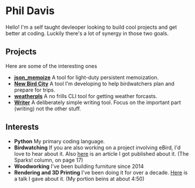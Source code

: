 # Phil Davis

Hello! I'm a self taught devleoper looking to build cool projects and get better at coding. Luckily there's a lot of synergy in those two goals.


## Projects
Here are some of the interesting ones
- **[json_memoize](https://github.com/phildavis17/json_memoize)** A tool for light-duty persistent memoization.
- **[New Bird City](https://github.com/phildavis17/New_Bird_City)**  A tool I'm developing to help birdwatchers plan and prepare for trips.
- **[weatherpls](https://github.com/phildavis17/weatherpls)** A no frills CLI tool for getting weather forcasts.
- **[Writer](https://github.com/phildavis17/Writer)** A deliberately simple writing tool. Focus on the important part (writing) not the other stuff.


## Interests
- **Python**  My primary coding language.
- **Birdwatching**  If you are also working on a project involving eBird, I'd love to hear about it. Also [here](http://brooklynbirdclub.org/ClapperRail/Clapper_Rail_Summer_2018.pdf) is an article I got published about it. (The Sparks! column, on page 17)
- **Woodworking** I've been building furniture since 2014
- **Rendering and 3D Printing** I've been doing it for over a decade. [Here](https://www.youtube.com/watch?v=ekt-1YH4CDs&t=465s) is a talk I gave about it. (My portion beins at about 4:50)
